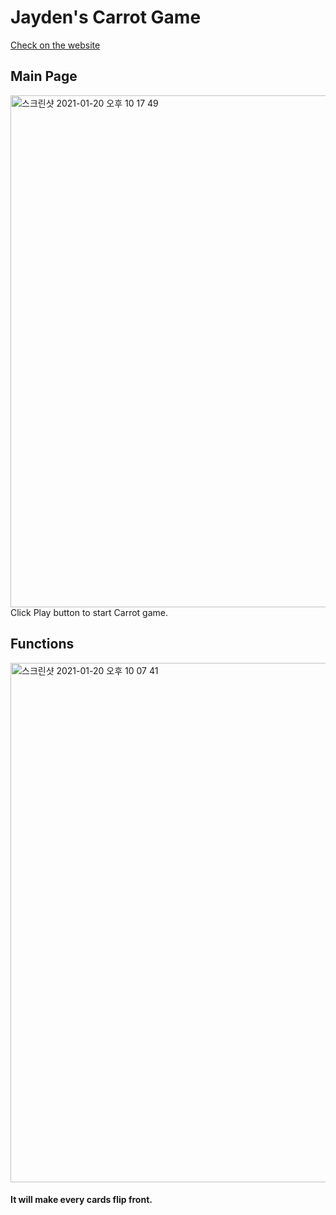 # Jayden's Carrot Game
[Check on the website](https://songjayden.github.io/gameCarrot/)

## Main Page
<img width="819" alt="스크린샷 2021-01-20 오후 10 17 49" src="https://user-images.githubusercontent.com/8447473/105153520-693b7800-5b6d-11eb-819e-c8c3de16f1d8.png">
Click Play button to start Carrot game.

## Functions
<img width="831" alt="스크린샷 2021-01-20 오후 10 07 41" src="https://user-images.githubusercontent.com/8447473/105154129-16ae8b80-5b6e-11eb-8c0d-58d36f55f8c1.png">


#### It will make every cards flip front.
